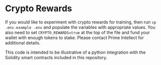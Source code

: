# Crypto Rewards
If you would like to experiment with crypto rewards for training, 
then run `cp .env.example .env` and populate the variables with
appropriate values. You also need to set `CRYPTO_REWARDS=true`
at the top of the file and fund your wallet with enough tokens
to stake. Please contact Prime Intellect for additional details.

This code is intended to be illustrative of a python integration
with the Solidity smart contracts included in this repository.
